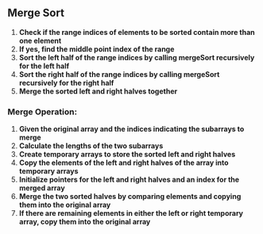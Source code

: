 ## Merge Sort

1. **Check if the range indices of elements to be sorted contain more than one element**
2. **If yes, find the middle point index of the range**
3. **Sort the left half of the range indices by calling mergeSort recursively for the left half**
4. **Sort the right half of the range indices by calling mergeSort recursively for the right half**
5. **Merge the sorted left and right halves together**

### Merge Operation:

1. **Given the original array and the indices indicating the subarrays to merge**
2. **Calculate the lengths of the two subarrays**
3. **Create temporary arrays to store the sorted left and right halves**
4. **Copy the elements of the left and right halves of the array into temporary arrays**
5. **Initialize pointers for the left and right halves and an index for the merged array**
6. **Merge the two sorted halves by comparing elements and copying them into the original array**
7. **If there are remaining elements in either the left or right temporary array, copy them into the original array**


